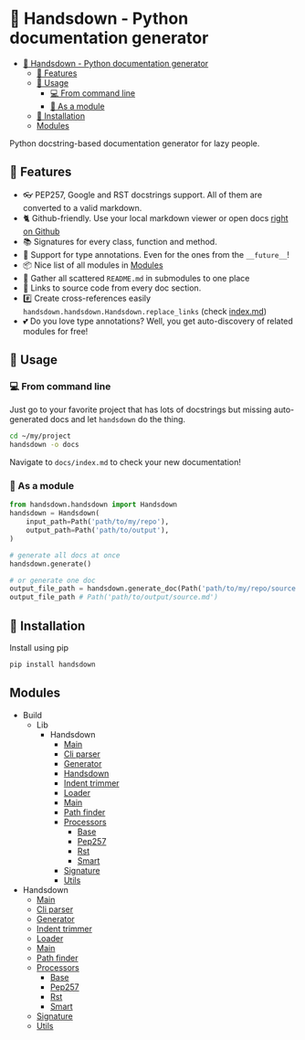 # 🙌 Handsdown - Python documentation generator

- [🙌 Handsdown - Python documentation generator](#-handsdown---python-documentation-generator)
  - [🔬 Features](#-features)
  - [🎉 Usage](#-usage)
    - [💻 From command line](#-from-command-line)
    - [🧩 As a module](#-as-a-module)
  - [🔧 Installation](#-installation)
  - [Modules](#modules)

Python docstring-based documentation generator for lazy people.

## 🔬 Features

- 👓 PEP257, Google and RST docstrings support. All of them are converted to a valid markdown.
- 🐈 Github-friendly. Use your local markdown viewer or open docs [right on Github](docs/index.md)
- 📚 Signatures for every class, function and method.
- 🚀 Support for type annotations. Even for the ones from the `__future__`!
- 📦 Nice list of all modules in [Modules](docs/index.md#modules)
- 🔎 Gather all scattered `README.md` in submodules to one place
- 🚧 Links to source code from every doc section.
- #️⃣ Create cross-references easily `handsdown.handsdown.Handsdown.replace_links` (check [index.md](docs/index.md#features))
- 💕 Do you love type annotations? Well, you get auto-discovery of related modules for free!

## 🎉 Usage

### 💻 From command line

Just go to your favorite project that has lots of docstrings but missing auto-generated docs and let `handsdown` do the thing.

```bash
cd ~/my/project
handsdown -o docs
```

Navigate to `docs/index.md` to check your new documentation!

### 🧩 As a module

```python
from handsdown.handsdown import Handsdown
handsdown = Handsdown(
    input_path=Path('path/to/my/repo'),
    output_path=Path('path/to/output'),
)

# generate all docs at once
handsdown.generate()

# or generate one doc
output_file_path = handsdown.generate_doc(Path('path/to/my/repo/source.py'))
output_file_path # Path('path/to/output/source.md')
```

## 🔧 Installation

Install using pip

```bash
pip install handsdown
```

## Modules

- Build
  - Lib
    - Handsdown
      - [Main](./build_lib_handsdown___main__.md)
      - [Cli parser](./build_lib_handsdown_cli_parser.md)
      - [Generator](./build_lib_handsdown_generator.md)
      - [Handsdown](./build_lib_handsdown_handsdown.md)
      - [Indent trimmer](./build_lib_handsdown_indent_trimmer.md)
      - [Loader](./build_lib_handsdown_loader.md)
      - [Main](./build_lib_handsdown_main.md)
      - [Path finder](./build_lib_handsdown_path_finder.md)
      - [Processors](./build_lib_handsdown_processors_index.md)
        - [Base](./build_lib_handsdown_processors_base.md)
        - [Pep257](./build_lib_handsdown_processors_pep257.md)
        - [Rst](./build_lib_handsdown_processors_rst.md)
        - [Smart](./build_lib_handsdown_processors_smart.md)
      - [Signature](./build_lib_handsdown_signature.md)
      - [Utils](./build_lib_handsdown_utils.md)
- Handsdown
  - [Main](./handsdown___main__.md)
  - [Cli parser](./handsdown_cli_parser.md)
  - [Generator](./handsdown_generator.md)
  - [Indent trimmer](./handsdown_indent_trimmer.md)
  - [Loader](./handsdown_loader.md)
  - [Main](./handsdown_main.md)
  - [Path finder](./handsdown_path_finder.md)
  - [Processors](./handsdown_processors_index.md)
    - [Base](./handsdown_processors_base.md)
    - [Pep257](./handsdown_processors_pep257.md)
    - [Rst](./handsdown_processors_rst.md)
    - [Smart](./handsdown_processors_smart.md)
  - [Signature](./handsdown_signature.md)
  - [Utils](./handsdown_utils.md)